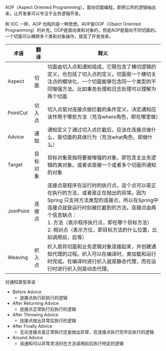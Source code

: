 
AOP（Aspect Oriented Programming），面向切面编程。即把公共的逻辑抽出来，让开发者可以专注于业务逻辑开发。

和 IOC 一样，AOP 也指的是一种思想。AOP是OOP（Object Oriented Programming）的补充。OOP是面向类和对象的，但是AOP是面向不同切面的。一个切面可以横跨多个类和对象操作，提高了开发效率。


| 术语        | 翻译   | 释义                                                                                                                                                                        |
| --------- | ---- | ------------------------------------------------------------------------------------------------------------------------------------------------------------------------- |
| Aspect    | 切面   | 切面由切入点和通知组成，它既包含了横切逻辑的定义，也包括了切入点的定义。切面是一个横切关注点的模块化，一个切面能够包含同一个类型的不同增强方法。比如事务处理和日志处理可以理解为两个切面                                                                              |
| PointCut  | 切入点  | 切入点是对连接点做拦截的条件定义，决定通知应该作用于哪些方法（充当where角色，即在哪里做）                                                                                                                           |
| Advice    | 通知   | 通知定义了通过切入点拦截后，应该在连接点做什么，是切面的具体行为（充当what角色，即做什么）                                                                                                                           |
| Target    | 目标对象 | 目标对象是指将要被增强的对象，即包含主业务逻辑的类对象。或者说是被一个或者多个切面所通知的对象                                                                                                                           |
| JoinPoint | 连接点  | 连接点是程序在运行时的执行点，这个点可以是正在执行的方法，或者是正在抛出的异常。因为 Spring 只支持方法类型的连接点，所以在Spring中连接点就是运行时刻被拦截到的方法。连接点由两个信息缺点：<br /> 1. 方法（表示程序执行点，即在哪个目标方法）<br /> 2. 相对点（表示方位，即目标方法的什么位置，比如调用前，后等） |
| Weaving   | 织入点  | 织入是将切面和业务逻辑对象连接起来，并创建通知代理的过程。织入可以在编译时，类加载和运行时完成。在编译时进行织入就是静态代理，而在运行时进行织入则是动态代理。                                                                                           |

对通知类型来说
- Before Advice
	- 连接点执行前执行的逻辑
- After Returning Advice
	- 连接点正常执行后执行的逻辑
- After Throwing Advice
	- 连接点抛出异常后执行的逻辑
- After Finally Advice
	- 无论连接点是正常执行还是抛出异常，在连接点执行完毕后执行的逻辑
- Around Advice
	- 该通知可以非常灵活的在方法调用前后执行特定的逻辑